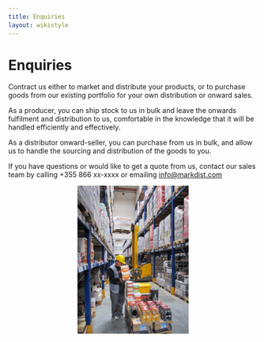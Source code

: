 ```yaml
---
title: Enquiries
layout: wikistyle
---
```


Enquiries
=========

Contract us either to market and distribute your products, or to purchase goods from our existing portfolio for your own distribution or onward sales.

As a producer, you can ship stock to us in bulk and leave the onwards fulfilment and distribution to us, comfortable in the knowledge that it will be handled efficiently and effectively.

As a distributor onward-seller, you can purchase from us in bulk, and allow us to handle the sourcing and distribution of the goods to you.

If you have questions or would like to get a quote from us,
contact our sales team by calling +355 866 xx-xxxx or emailing
[info@markdist.com](mailto:info@markdist.com)

<center>
<img src="images/MD-warehouse.png" alt="M&amp;D Warehouse" height="300px" />
</center>


